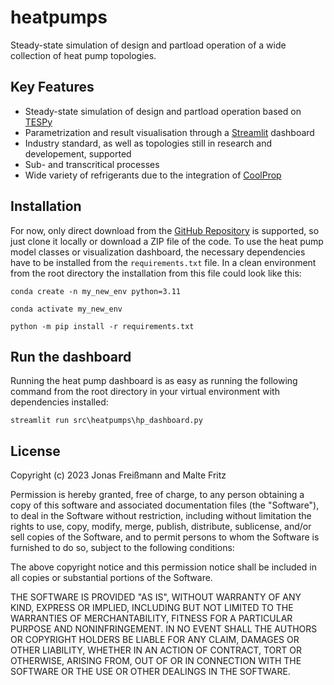 # heatpumps

Steady-state simulation of design and partload operation of a wide collection of heat pump topologies.

## Key Features

  - Steady-state simulation of design and partload operation based on [TESPy](https://github.com/oemof/tespy)
  - Parametrization and result visualisation through a [Streamlit](https://github.com/streamlit/streamlit) dashboard
  - Industry standard, as well as topologies still in research and developement, supported
  - Sub- and transcritical processes
  - Wide variety of refrigerants due to the integration of [CoolProp](https://github.com/CoolProp/CoolProp)

## Installation

For now, only direct download from the [GitHub Repository](https://github.com/jfreissmann/heatpumps) is supported, so just clone it locally or download a ZIP file of the code. To use the heat pump model classes or visualization dashboard, the necessary dependencies have to be installed from the `requirements.txt` file. In a clean environment from the root directory the installation from this file could look like this:

```
conda create -n my_new_env python=3.11
```

```
conda activate my_new_env
```

```
python -m pip install -r requirements.txt
```

## Run the dashboard

Running the heat pump dashboard is as easy as running the following command from the root directory in your virtual environment with dependencies installed:

```
streamlit run src\heatpumps\hp_dashboard.py
```


## License

Copyright (c) 2023 Jonas Freißmann and Malte Fritz

Permission is hereby granted, free of charge, to any person obtaining a copy
of this software and associated documentation files (the "Software"), to deal
in the Software without restriction, including without limitation the rights
to use, copy, modify, merge, publish, distribute, sublicense, and/or sell
copies of the Software, and to permit persons to whom the Software is
furnished to do so, subject to the following conditions:

The above copyright notice and this permission notice shall be included in all
copies or substantial portions of the Software.

THE SOFTWARE IS PROVIDED "AS IS", WITHOUT WARRANTY OF ANY KIND, EXPRESS OR
IMPLIED, INCLUDING BUT NOT LIMITED TO THE WARRANTIES OF MERCHANTABILITY,
FITNESS FOR A PARTICULAR PURPOSE AND NONINFRINGEMENT. IN NO EVENT SHALL THE
AUTHORS OR COPYRIGHT HOLDERS BE LIABLE FOR ANY CLAIM, DAMAGES OR OTHER
LIABILITY, WHETHER IN AN ACTION OF CONTRACT, TORT OR OTHERWISE, ARISING FROM,
OUT OF OR IN CONNECTION WITH THE SOFTWARE OR THE USE OR OTHER DEALINGS IN THE
SOFTWARE.
